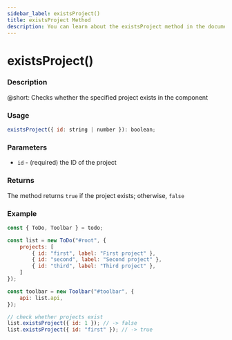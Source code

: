 ```yaml
---
sidebar_label: existsProject()
title: existsProject Method
description: You can learn about the existsProject method in the documentation of the DHTMLX JavaScript To Do List library. Browse developer guides and API reference, try out code examples and live demos, and download a free 30-day evaluation version of DHTMLX To Do List.
---
```


# existsProject()

### Description

@short: Checks whether the specified project exists in the component


### Usage

~~~js
existsProject({ id: string | number }): boolean;
~~~

### Parameters

- `id` - (required) the ID of the project

### Returns

The method returns `true` if the project exists; otherwise, `false`

### Example

~~~js {16-17}
const { ToDo, Toolbar } = todo;

const list = new ToDo("#root", {
	projects: [
		{ id: "first", label: "First project" },
		{ id: "second", label: "Second project" },
		{ id: "third", label: "Third project" },
	]
});

const toolbar = new Toolbar("#toolbar", {
	api: list.api,
});

// check whether projects exist
list.existsProject({ id: 1 }); // -> false
list.existsProject({ id: "first" }); // -> true
~~~